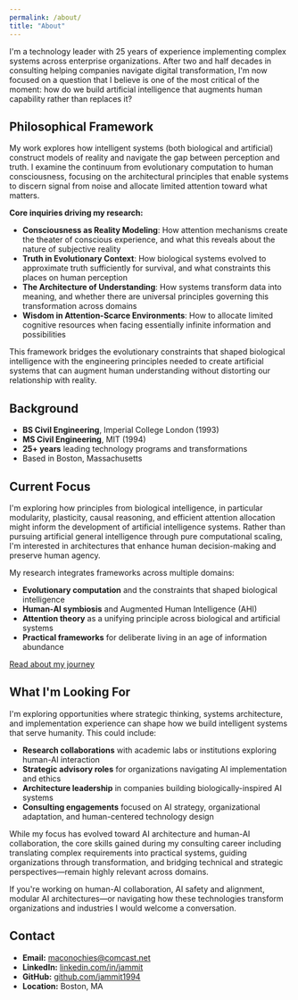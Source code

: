 ```yaml
---
permalink: /about/
title: "About"
---
```


I'm a technology leader with 25 years of experience implementing complex systems across enterprise organizations. After two and half decades in consulting helping companies navigate digital transformation, I'm now focused on a question that I believe is one of the most critical of the moment: how do we build artificial intelligence that augments human capability rather than replaces it?

## Philosophical Framework

My work explores how intelligent systems (both biological and artificial) construct models of reality and navigate the gap between perception and truth. I examine the continuum from evolutionary computation to human consciousness, focusing on the architectural principles that enable systems to discern signal from noise and allocate limited attention toward what matters.

**Core inquiries driving my research:**

- **Consciousness as Reality Modeling**: How attention mechanisms create the theater of conscious experience, and what this reveals about the nature of subjective reality
- **Truth in Evolutionary Context**: How biological systems evolved to approximate truth sufficiently for survival, and what constraints this places on human perception  
- **The Architecture of Understanding**: How systems transform data into meaning, and whether there are universal principles governing this transformation across domains
- **Wisdom in Attention-Scarce Environments**: How to allocate limited cognitive resources when facing essentially infinite information and possibilities

This framework bridges the evolutionary constraints that shaped biological intelligence with the engineering principles needed to create artificial systems that can augment human understanding without distorting our relationship with reality.

## Background

- **BS Civil Engineering**, Imperial College London (1993)
- **MS Civil Engineering**, MIT (1994)
- **25+ years** leading technology programs and transformations
- Based in Boston, Massachusetts

## Current Focus

I'm exploring how principles from biological intelligence, in particular modularity, plasticity, causal reasoning, and efficient attention allocation might inform the development of artificial intelligence systems. Rather than pursuing artificial general intelligence through pure computational scaling, I'm interested in architectures that enhance human decision-making and preserve human agency.

My research integrates frameworks across multiple domains:
- **Evolutionary computation** and the constraints that shaped biological intelligence
- **Human-AI symbiosis** and Augmented Human Intelligence (AHI)
- **Attention theory** as a unifying principle across biological and artificial systems
- **Practical frameworks** for deliberate living in an age of information abundance

[Read about my journey](/journey/)

## What I'm Looking For

I'm exploring opportunities where strategic thinking, systems architecture, and implementation experience can shape how we build intelligent systems that serve humanity. This could include:

- **Research collaborations** with academic labs or institutions exploring human-AI interaction
- **Strategic advisory roles** for organizations navigating AI implementation and ethics
- **Architecture leadership** in companies building biologically-inspired AI systems
- **Consulting engagements** focused on AI strategy, organizational adaptation, and human-centered technology design

While my focus has evolved toward AI architecture and human-AI collaboration, the core skills gained during my consulting career including translating complex requirements into practical systems, guiding organizations through transformation, and bridging technical and strategic perspectives—remain highly relevant across domains.

If you're working on human-AI collaboration, AI safety and alignment, modular AI architectures—or navigating how these technologies transform organizations and industries I would welcome a conversation.

## Contact

- **Email:** maconochies@comcast.net
- **LinkedIn:** [linkedin.com/in/jammit](https://www.linkedin.com/in/jammit/)
- **GitHub:** [github.com/jammit1994](https://github.com/jammit1994)
- **Location:** Boston, MA
